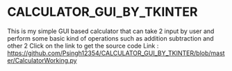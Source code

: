 # CALCULATOR_GUI_BY_TKINTER
This is my simple GUI based calculator that can take 2 input by user and perform some basic kind of operations such as addition subtraction and other 2
Click on the link to get the source code 
Link : https://github.com/Psingh12354/CALCULATOR_GUI_BY_TKINTER/blob/master/CalculatorWorking.py
